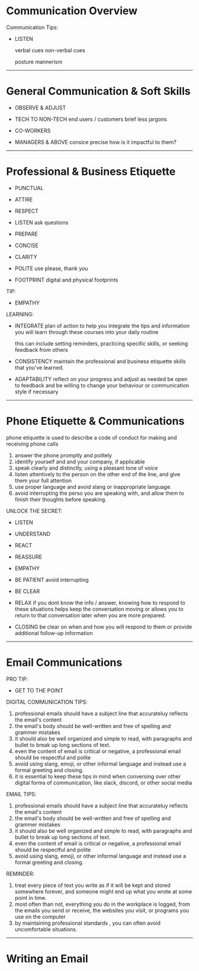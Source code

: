 # Communication Overview


Communication Tips:

- LISTEN

	verbal cues
	non-verbal cues

	posture
	mannerism

---

# General Communication & Soft Skills 


- OBSERVE & ADJUST


- TECH TO NON-TECH
	end users / customers
		brief
		less jargons

- CO-WORKERS
- MANAGERS & ABOVE
	consice
	precise
		how is it impactful to them?

---

# Professional & Business Etiquette


- PUNCTUAL
- ATTIRE
- RESPECT
- LISTEN
	ask questions
- PREPARE

- CONCISE
- CLARITY
- POLITE
	use please, thank you
- FOOTPRINT
	digital and physical footprints


TIP:

- EMPATHY

LEARNING:

- INTEGRATE
	plan of action to help you integrate the tips and information you will learn through these courses into your daily routine 

	this can include setting reminders, practicing specific skills, or seeking feedback from others

- CONSISTENCY
	maintain the professional and business etiquette skills that you've learned.

- ADAPTABILITY
	reflect on your progress and adjust as needed
	be open to feedback and be willing to change your behaviour or communication style if necessary

---

# Phone Etiquette & Communications


phone etiquette is used to describe a code of conduct for making and receiving phone calls

1. answer the phone promptly and politely
2. identify yourself and and your company, if applicable
3. speak clearly and distinctly, using a pleasant tone of voice
4. listen attentively to the person on the other end of the line, and give them your full attention
5. use proper language and avoid slang or inappropriate language.
6. avoid interrupting the perso you are speaking with, and allow them to finish their thoughts before speaking.


UNLOCK THE SECRET:

- LISTEN
- UNDERSTAND
- REACT
- REASSURE


- EMPATHY
- BE PATIENT
	avoid interrupting
- BE CLEAR
- RELAX
	if you dont know the info / answer, 
	knowing how to respond to these situations helps keep the conversation moving or allows you to return to that conversation later when you are more prepared.
- CLOSING
	be clear on when and how you will respond to them or provide additional follow-up information

---

# Email Communications


PRO TIP:

- GET TO THE POINT

DIGITAL COMMUNICATION TIPS:

1. professional emails should have a subject line that accurateluy reflects the email's content
2. the email's body should be well-written and free of spelling and grammer mistakes
3. it should also be well organized and simple to read, with paragraphs and bullet to break up long sections of text.
4. even the content of email is critical or negative, a professional email should be  respectful and polite
5. avoid using slang, emoji, or other informal language and instead use a formal greeting and closing.
6. it is essential to keep these tips in mind when conversing over other digital forms of communication, like slack, discord, or other social media

EMAIL TIPS:

1. professional emails should have a subject line that accurateluy reflects the email's content
2. the email's body should be well-written and free of spelling and grammer mistakes
3. it should also be well organized and simple to read, with paragraphs and bullet to break up long sections of text.
4. even the content of email is critical or negative, a professional email should be  respectful and polite
5. avoid using slang, emoji, or other informal language and instead use a formal greeting and closing.

REMINDER:

1. treat every piece of text you write as if it will be kept and stored somewhere forever, and someone might end up what you wrote at some point in time.
2. most often than not, everything you do in the workplace is logged, from the emails you send or receive, the websites you visit, or programs you use on the computer
3. by maintaining professional standards , you can often avoid uncomfortable situations.

---

# Writing an Email


